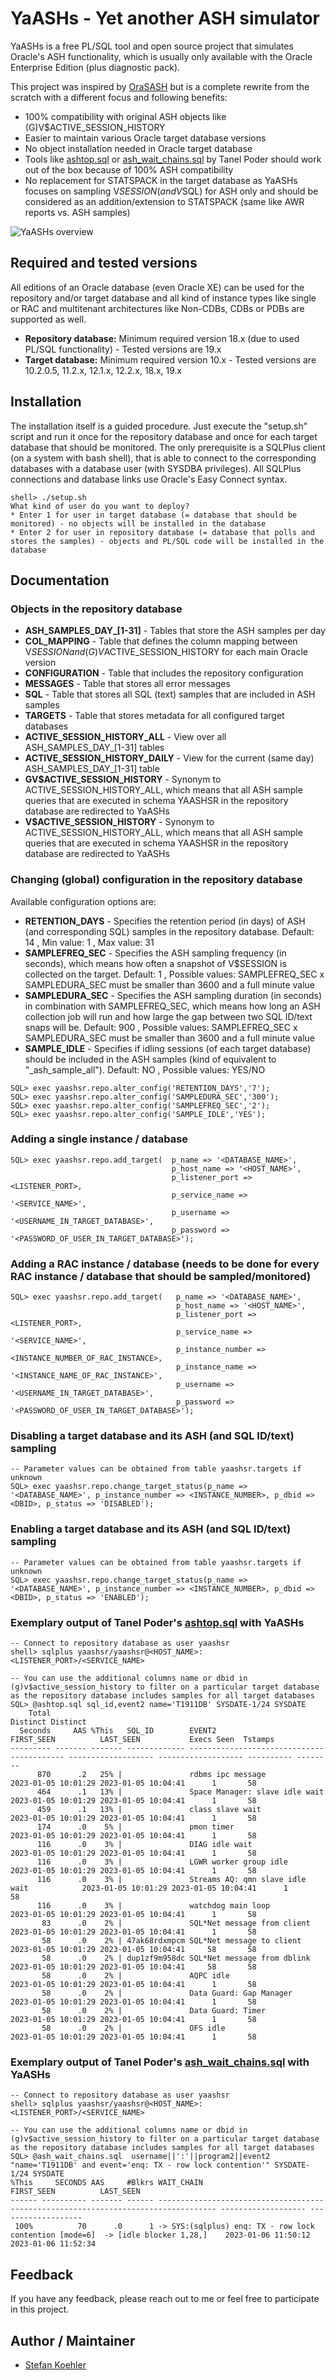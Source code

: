 # YaASHs - Yet another ASH simulator
YaASHs is a free PL/SQL tool and open source project that simulates Oracle's ASH functionality, which is usually only available with the Oracle Enterprise Edition (plus diagnostic pack).

This project was inspired by [OraSASH](http://pioro.github.io/orasash/) but is a complete rewrite from the scratch with a different focus and following benefits:
* 100% compatibility with original ASH objects like (G)V$ACTIVE_SESSION_HISTORY
* Easier to maintain various Oracle target database versions
* No object installation needed in Oracle target database
* Tools like [ashtop.sql](https://github.com/tanelpoder/tpt-oracle/blob/master/ash/ashtop.sql) or [ash_wait_chains.sql](https://github.com/tanelpoder/tpt-oracle/blob/master/ash/ash_wait_chains.sql) by Tanel Poder should work out of the box because of 100% ASH compatibility
* No replacement for STATSPACK in the target database as YaASHs focuses on sampling V$SESSION (and V$SQL) for ASH only and should be considered as an addition/extension to STATSPACK (same like AWR reports vs. ASH samples)

![YaASHs overview](./pics/Overview.jpg)


## Required and tested versions
All editions of an Oracle database (even Oracle XE) can be used for the repository and/or target database and all kind of instance types like single or RAC and multitenant architectures like Non-CDBs, CDBs or PDBs are supported as well.
* **Repository database:** Minimum required version 18.x (due to used PL/SQL functionality) - Tested versions are 19.x
* **Target database:** Minimum required version 10.x - Tested versions are 10.2.0.5, 11.2.x, 12.1.x, 12.2.x, 18.x, 19.x


## Installation
The installation itself is a guided procedure. Just execute the "setup.sh" script and run it once for the repository database and once for each target database that should be monitored. The only prerequisite is a SQLPlus client (on a system with bash shell), that is able to connect to the corresponding databases with a database user (with SYSDBA privileges). All SQLPlus connections and database links use Oracle's Easy Connect syntax. 
```
shell> ./setup.sh 
What kind of user do you want to deploy?
* Enter 1 for user in target database (= database that should be monitored) - no objects will be installed in the database
* Enter 2 for user in repository database (= database that polls and stores the samples) - objects and PL/SQL code will be installed in the database
```


## Documentation
### Objects in the repository database
* **ASH_SAMPLES_DAY_[1-31]** - Tables that store the ASH samples per day
* **COL_MAPPING** - Table that defines the column mapping between V$SESSION and (G)V$ACTIVE_SESSION_HISTORY for each main Oracle version
* **CONFIGURATION** - Table that includes the repository configuration
* **MESSAGES** - Table that stores all error messages
* **SQL** - Table that stores all SQL (text) samples that are included in ASH samples
* **TARGETS** - Table that stores metadata for all configured target databases
* **ACTIVE_SESSION_HISTORY_ALL** - View over all ASH_SAMPLES_DAY_[1-31] tables
* **ACTIVE_SESSION_HISTORY_DAILY** - View for the current (same day) ASH_SAMPLES_DAY_[1-31] table
* **GV$ACTIVE_SESSION_HISTORY** - Synonym to ACTIVE_SESSION_HISTORY_ALL, which means that all ASH sample queries that are executed in schema YAASHSR in the repository database are redirected to YaASHs
* **V$ACTIVE_SESSION_HISTORY** - Synonym to ACTIVE_SESSION_HISTORY_ALL, which means that all ASH sample queries that are executed in schema YAASHSR in the repository database are redirected to YaASHs

### Changing (global) configuration in the repository database
Available configuration options are:
* **RETENTION_DAYS** - Specifies the retention period (in days) of ASH (and corresponding SQL) samples in the repository database. Default: 14 , Min value: 1 , Max value: 31
* **SAMPLEFREQ_SEC** - Specifies the ASH sampling frequency (in seconds), which means how often a snapshot of V$SESSION is collected on the target. Default: 1 , Possible values: SAMPLEFREQ_SEC x SAMPLEDURA_SEC must be smaller than 3600 and a full minute value
* **SAMPLEDURA_SEC** - Specifies the ASH sampling duration (in seconds) in combination with SAMPLEFREQ_SEC, which means how long an ASH collection job will run and how large the gap between two SQL ID/text snaps will be. Default: 900 , Possible values: SAMPLEFREQ_SEC x SAMPLEDURA_SEC must be smaller than 3600 and a full minute value 
* **SAMPLE_IDLE** - Specifies if idling sessions (of each target database) should be included in the ASH samples (kind of equivalent to "_ash_sample_all"). Default: NO , Possible values: YES/NO
```
SQL> exec yaashsr.repo.alter_config('RETENTION_DAYS','7');
SQL> exec yaashsr.repo.alter_config('SAMPLEDURA_SEC','300');
SQL> exec yaashsr.repo.alter_config('SAMPLEFREQ_SEC','2');
SQL> exec yaashsr.repo.alter_config('SAMPLE_IDLE','YES');
```

### Adding a single instance / database
```
SQL> exec yaashsr.repo.add_target(  p_name => '<DATABASE_NAME>', 
                                    p_host_name => '<HOST_NAME>', 
                                    p_listener_port => <LISTENER_PORT>, 
                                    p_service_name => '<SERVICE_NAME>',
                                    p_username => '<USERNAME_IN_TARGET_DATABASE>',
                                    p_password => '<PASSWORD_OF_USER_IN_TARGET_DATABASE>');
```
### Adding a RAC instance / database (needs to be done for every RAC instance / database that should be sampled/monitored)
```
SQL> exec yaashsr.repo.add_target(   p_name => '<DATABASE_NAME>', 
                                     p_host_name => '<HOST_NAME>', 
                                     p_listener_port => <LISTENER_PORT>, 
                                     p_service_name => '<SERVICE_NAME>', 
                                     p_instance_number => <INSTANCE_NUMBER_OF_RAC_INSTANCE>,
                                     p_instance_name => '<INSTANCE_NAME_OF_RAC_INSTANCE>',
                                     p_username => '<USERNAME_IN_TARGET_DATABASE>',
                                     p_password => '<PASSWORD_OF_USER_IN_TARGET_DATABASE>');
```

### Disabling a target database and its ASH (and SQL ID/text) sampling
```
-- Parameter values can be obtained from table yaashsr.targets if unknown 
SQL> exec yaashsr.repo.change_target_status(p_name => '<DATABASE_NAME>', p_instance_number => <INSTANCE_NUMBER>, p_dbid => <DBID>, p_status => 'DISABLED');
```

### Enabling a target database and its ASH (and SQL ID/text) sampling
```
-- Parameter values can be obtained from table yaashsr.targets if unknown 
SQL> exec yaashsr.repo.change_target_status(p_name => '<DATABASE_NAME>', p_instance_number => <INSTANCE_NUMBER>, p_dbid => <DBID>, p_status => 'ENABLED');
```

### Exemplary output of Tanel Poder's [ashtop.sql](https://github.com/tanelpoder/tpt-oracle/blob/master/ash/ashtop.sql) with YaASHs
```
-- Connect to repository database as user yaashsr
shell> sqlplus yaashsr/yaashsr@<HOST_NAME>:<LISTENER_PORT>/<SERVICE_NAME>

-- You can use the additional columns name or dbid in (g)v$active_session_history to filter on a particular target database as the repository database includes samples for all target databases
SQL> @ashtop.sql sql_id,event2 name='T1911DB' SYSDATE-1/24 SYSDATE
    Total														                                                             Distinct Distinct
  Seconds     AAS %This   SQL_ID	    EVENT2					                   FIRST_SEEN	       LAST_SEEN	       Execs Seen  Tstamps
--------- ------- ------- ------------- ------------------------------------------ ------------------- ------------------- ---------- --------
      870      .2   25% |		        rdbms ipc message			               2023-01-05 10:01:29 2023-01-05 10:04:41	    1	    58
      464      .1   13% |		        Space Manager: slave idle wait		       2023-01-05 10:01:29 2023-01-05 10:04:41	    1	    58
      459      .1   13% |		        class slave wait			               2023-01-05 10:01:29 2023-01-05 10:04:41	    1	    58
      174      .0    5% |		        pmon timer				                   2023-01-05 10:01:29 2023-01-05 10:04:41	    1	    58
      116      .0    3% |		        DIAG idle wait				               2023-01-05 10:01:29 2023-01-05 10:04:41	    1	    58
      116      .0    3% |		        LGWR worker group idle			           2023-01-05 10:01:29 2023-01-05 10:04:41	    1	    58
      116      .0    3% |		        Streams AQ: qmn slave idle wait 	       2023-01-05 10:01:29 2023-01-05 10:04:41	    1	    58
      116      .0    3% |		        watchdog main loop			               2023-01-05 10:01:29 2023-01-05 10:04:41	    1	    58
       83      .0    2% |		        SQL*Net message from client		           2023-01-05 10:01:29 2023-01-05 10:04:41	    1	    58
       58      .0    2% | 47ak68rdxmpcm SQL*Net message to client		           2023-01-05 10:01:29 2023-01-05 10:04:41	   58	    58
       58      .0    2% | dup1zf9m958dc SQL*Net message from dblink		           2023-01-05 10:01:29 2023-01-05 10:04:41	   58	    58
       58      .0    2% |		        AQPC idle				                   2023-01-05 10:01:29 2023-01-05 10:04:41	    1	    58
       58      .0    2% |		        Data Guard: Gap Manager 		           2023-01-05 10:01:29 2023-01-05 10:04:41	    1	    58
       58      .0    2% |		        Data Guard: Timer			               2023-01-05 10:01:29 2023-01-05 10:04:41	    1	    58
       58      .0    2% |		        OFS idle				                   2023-01-05 10:01:29 2023-01-05 10:04:41	    1	    58
```

### Exemplary output of Tanel Poder's [ash_wait_chains.sql](https://github.com/tanelpoder/tpt-oracle/blob/master/ash/ash_wait_chains.sql) with YaASHs
```
-- Connect to repository database as user yaashsr
shell> sqlplus yaashsr/yaashsr@<HOST_NAME>:<LISTENER_PORT>/<SERVICE_NAME>

-- You can use the additional columns name or dbid in (g)v$active_session_history to filter on a particular target database as the repository database includes samples for all target databases
SQL> @ash_wait_chains.sql  username||':'||program2||event2 "name='T1911DB' and event='enq: TX - row lock contention'" SYSDATE-1/24 SYSDATE
%This	  SECONDS AAS     #Blkrs WAIT_CHAIN                                                                          FIRST_SEEN	         LAST_SEEN
------ ---------- ------- ------ ----------------------------------------------------------------------------------- ------------------- -------------------
 100%	       70      .0      1 -> SYS:(sqlplus) enq: TX - row lock contention [mode=6]  -> [idle blocker 1,28,]    2023-01-06 11:50:12 2023-01-06 11:52:34
```


## Feedback
If you have any feedback, please reach out to me or feel free to participate in this project.


## Author / Maintainer
- [Stefan Koehler](http://www.soocs.de)